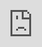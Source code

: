 <div class="video">
<iframe width="560" height="315" style="position:absolute; top:0; left:0; width:100%; height:100%;" src="https://www.youtube.com/embed/lYcwpR72EN0" frameborder="0" allow="accelerometer; autoplay; encrypted-media; gyroscope; picture-in-picture" allowfullscreen></iframe>
</div>

Aista Magic Cloud is an Open Source Low-Code application generator allowing you to create your web apps
by clicking a button.

* [Getting Started](/tutorials/getting-started/)
* [Documentation](/documentation/)
